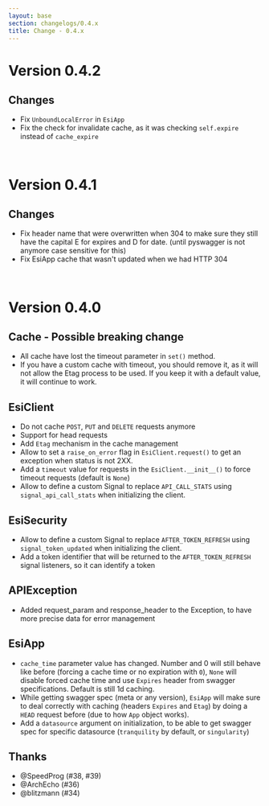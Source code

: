 ```yaml
---
layout: base
section: changelogs/0.4.x
title: Change - 0.4.x
---
```

# Version 0.4.2
## Changes
* Fix `UnboundLocalError` in `EsiApp`
* Fix the check for invalidate cache, as it was checking `self.expire` instead of `cache_expire`

&nbsp;

# Version 0.4.1
## Changes
* Fix header name that were overwritten when 304 to make sure they still have the capital E for expires and D for date. (until pyswagger is not anymore case sensitive for this)
* Fix EsiApp cache that wasn't updated when we had HTTP 304

&nbsp;

# Version 0.4.0
## Cache - Possible breaking change
* All cache have lost the timeout parameter in `set()` method.
* If you have a custom cache with timeout, you should remove it, as it will not allow the Etag process to be used. If you keep it with a default value, it will continue to work.

## EsiClient
* Do not cache `POST`, `PUT` and `DELETE` requests anymore
* Support for head requests
* Add `Etag` mechanism in the cache management
* Allow to set a `raise_on_error` flag in `EsiClient.request()` to get an exception when status is not 2XX. 
* Add a `timeout` value for requests in the `EsiClient.__init__()` to force timeout requests (default is `None`)
* Allow to define a custom Signal to replace `API_CALL_STATS` using `signal_api_call_stats` when initializing the client.

## EsiSecurity
* Allow to define a custom Signal to replace `AFTER_TOKEN_REFRESH` using `signal_token_updated` when initializing the client.
* Add a token identifier that will be returned to the `AFTER_TOKEN_REFRESH` signal listeners, so it can identify a token

## APIException
* Added request_param and response_header to the Exception, to have more precise data for error management

## EsiApp
* `cache_time` parameter value has changed. Number and 0 will still behave like before (forcing a cache time or no expiration with `0`), `None` will disable forced cache time and use `Expires` header from swagger specifications. Default is still 1d caching.
* While getting swagger spec (meta or any version), `EsiApp` will make sure to deal correctly with caching (headers `Expires` and `Etag`) by doing a `HEAD` request before (due to how `App` object works).
* Add a `datasource` argument on initialization, to be able to get swagger spec for specific datasource (`tranquility` by default, or `singularity`)

## Thanks
- @SpeedProg (#38, #39)
- @ArchEcho (#36)
- @blitzmann (#34)
